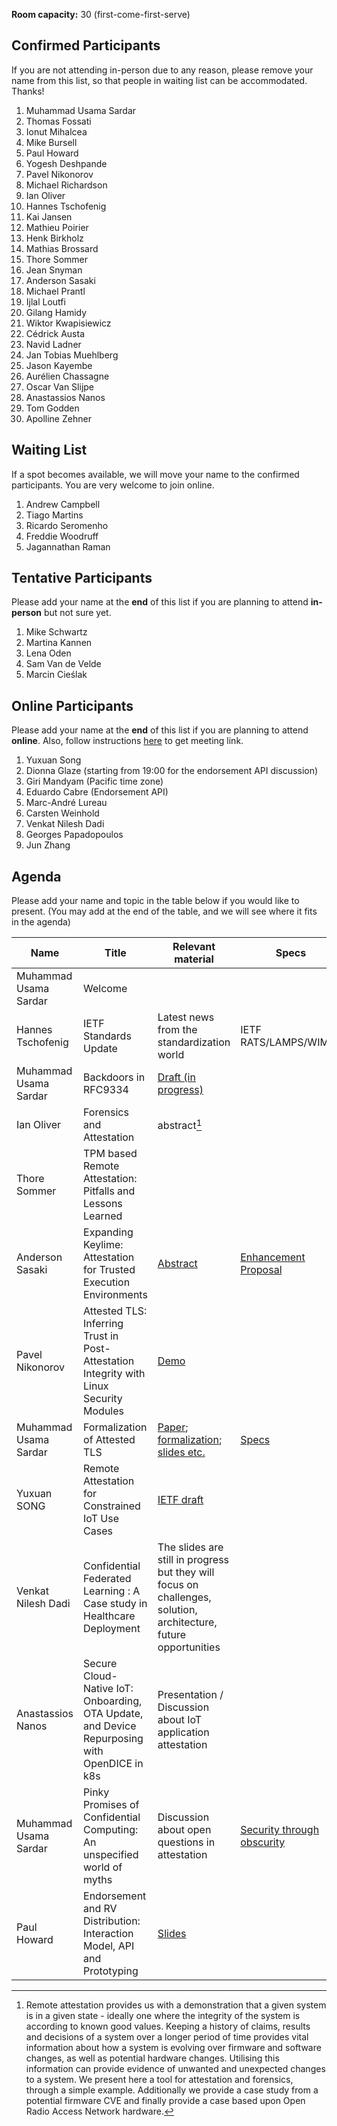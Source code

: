 **Room capacity:** 30 (first-come-first-serve)

## Confirmed Participants
If you are not attending in-person due to any reason, please remove your name from this list, so that people in waiting list can be accommodated. Thanks!
1. Muhammad Usama Sardar
2. Thomas Fossati
3. Ionut Mihalcea
4. Mike Bursell
5. Paul Howard
6. Yogesh Deshpande
7. Pavel Nikonorov
8. Michael Richardson
9. Ian Oliver
10. Hannes Tschofenig
11. Kai Jansen
12. Mathieu Poirier
13. Henk Birkholz
14. Mathias Brossard
15. Thore Sommer
16. Jean Snyman
17. Anderson Sasaki
18. Michael Prantl
19. Ijlal Loutfi
20. Gilang Hamidy
21. Wiktor Kwapisiewicz
22. Cédrick Austa
23. Navid Ladner
24. Jan Tobias Muehlberg
25. Jason Kayembe
26. Aurélien Chassagne
27. Oscar Van Slijpe
28. Anastassios Nanos
29. Tom Godden
30. Apolline Zehner

## Waiting List 
If a spot becomes available, we will move your name to the confirmed participants. You are very welcome to join online. 
1. Andrew Campbell
2. Tiago Martins
3. Ricardo Seromenho
4. Freddie Woodruff
5. Jagannathan Raman


## Tentative Participants
Please add your name at the **end** of this list if you are planning to attend **in-person** but not sure yet.
1. Mike Schwartz
2. Martina Kannen
3. Lena Oden
4. Sam Van de Velde
5. Marcin Cieślak
    
## Online Participants
Please add your name at the **end** of this list if you are planning to attend **online**. Also, follow instructions [here](https://github.com/muhammad-usama-sardar/attestation-workshop-fosdem25?tab=readme-ov-file#how-can-i-register-to-attend-online) to get meeting link.
1. Yuxuan Song
2. Dionna Glaze (starting from 19:00 for the endorsement API discussion)
3. Giri Mandyam (Pacific time zone)
4. Eduardo Cabre (Endorsement API)
5. Marc-André Lureau
6. Carsten Weinhold
7. Venkat Nilesh Dadi
8. Georges Papadopoulos
9. Jun Zhang

## Agenda
Please add your name and topic in the table below if you would like to present. (You may add at the end of the table, and we will see where it fits in the agenda)

| Name  | Title | Relevant material | Specs | Implementation | Duration (min) |
|--|--|--|--|--|--|
| Muhammad Usama Sardar | Welcome |  |  |  | 15 |
| Hannes Tschofenig | IETF Standards Update | Latest news from the standardization world  | IETF RATS/LAMPS/WIMSE |  | 30 |
| Muhammad Usama Sardar | Backdoors in RFC9334 | [Draft (in progress)](https://muhammad-usama-sardar.github.io/rats-unprotected-evidence/draft-usama-rats-unprotected-evidence.html) |  |  | 10 |
| Ian Oliver | Forensics and Attestation | abstract[^1] |  |  | 30 + live demo |
| Thore Sommer | TPM based Remote Attestation: Pitfalls and Lessons Learned |  |  | [Keylime](https://keylime.dev) | 15 |
| Anderson Sasaki | Expanding Keylime: Attestation for Trusted Execution Environments | [Abstract](https://github.com/ansasaki/fosdem2025-talk-proposal) | [Enhancement Proposal](https://github.com/keylime/enhancements/pull/108) | [Changes to coconut-svsm](https://github.com/coconut-svsm/svsm/pull/528) | 20 |
| Pavel Nikonorov | Attested TLS: Inferring Trust in Post-Attestation Integrity with Linux Security Modules | [Demo](https://github.com/elixir-cloud-aai/biohackeu24-issues/issues/17) |  |  | 20 |
| Muhammad Usama Sardar | Formalization of Attested TLS  | [Paper](https://www.researchgate.net/publication/385384309_Towards_Validation_of_TLS_13_Formal_Model_and_Vulnerabilities_in_Intel's_RA-TLS_Protocol); [formalization](https://github.com/CCC-Attestation/formal-spec-TEE); [slides etc.](https://github.com/CCC-Attestation/formal-spec-KBS) | [Specs](https://datatracker.ietf.org/doc/draft-fossati-tls-attestation/) | [Implementation](https://github.com/ccc-attestation/attested-tls-poc) | 30 |
| Yuxuan SONG | Remote Attestation for Constrained IoT Use Cases | [IETF draft](https://datatracker.ietf.org/doc/draft-song-lake-ra/) | | [Attester(DotBot running on nRF5340)](https://github.com/ysong02/DotBot-firmware/blob/only-attestation-Nov/projects/03app_dotbot/03app_dotbot.c) , [Relying Party](https://github.com/ysong02/PyDotBot/tree/demo-remote-attestation), [Verifier](https://github.com/ysong02/dotbot-authority/tree/attestation-demo-video) | 15 |
| Venkat Nilesh Dadi | Confidential Federated Learning : A Case study in Healthcare Deployment | The slides are still in progress but they will focus on challenges, solution, architecture, future opportunities |  | | 10 |
| Anastassios Nanos | Secure Cloud-Native IoT: Onboarding, OTA Update, and Device Repurposing with OpenDICE in k8s | Presentation / Discussion about IoT application attestation |  |  | 20 |
| Muhammad Usama Sardar | Pinky Promises of Confidential Computing: An unspecified world of myths | Discussion about open questions in attestation | [Security through obscurity](https://en.wikipedia.org/wiki/Security_through_obscurity) |  | 20 |
| Paul Howard | Endorsement and RV Distribution: Interaction Model, API and Prototyping | [Slides](https://github.com/CCC-Attestation/meetings/blob/main/materials/PaulHoward_EndorsementDistribution_Sept2024.pdf) |  | [Veraison](https://github.com/veraison/services) | 20 |



[^1]: Remote attestation provides us with a demonstration that a given system is in a given state - ideally one where the integrity of the system is according to known good values.
Keeping a history of claims, results and decisions of a system over a longer period of time provides vital information about how a system is evolving over firmware and software changes, as well as potential hardware changes. Utilising this information can provide evidence of unwanted and unexpected changes to a system.
We present here a tool for attestation and forensics, through a simple example. Additionally we provide a case study from a potential firmware CVE and finally provide a case based upon Open Radio Access Network hardware.
